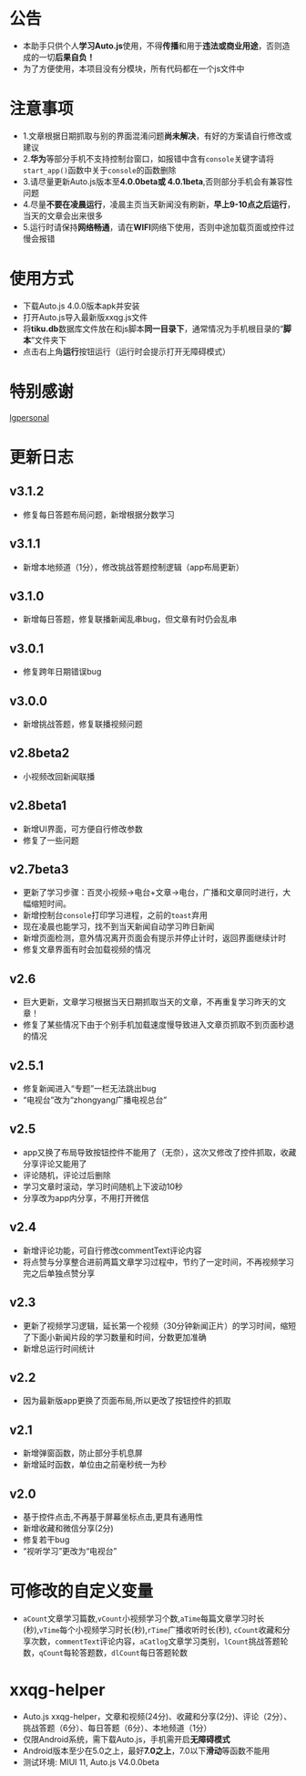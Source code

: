 # 公告
* 本助手只供个人**学习Auto.js**使用，不得**传播**和用于**违法或商业用途**，否则造成的一切**后果自负！**
* 为了方便使用，本项目没有分模块，所有代码都在一个js文件中

# 注意事项
* 1.文章根据日期抓取与别的界面混淆问题**尚未解决**，有好的方案请自行修改或建议
* 2.**华为**等部分手机不支持控制台窗口，如报错中含有`console`关键字请将`start_app()`函数中关于`console`的函数删除
* 3.请尽量更新Auto.js版本至**4.0.0beta或 4.0.1beta**,否则部分手机会有兼容性问题
* 4.尽量**不要在凌晨运行**，凌晨主页当天新闻没有刷新，**早上9-10点之后运行**，当天的文章会出来很多
* 5.运行时请保持**网络畅通**，请在**WIFI**网络下使用，否则中途加载页面或控件过慢会报错

# 使用方式 
* 下载Auto.js 4.0.0版本apk并安装
* 打开Auto.js导入最新版xxqg.js文件
* 将**tiku.db**数据库文件放在和js脚本**同一目录下**，通常情况为手机根目录的“**脚本**”文件夹下
* 点击右上角**运行**按钮运行（运行时会提示打开无障碍模式）

# 特别感谢
[lgpersonal](https://github.com/lgpersonal/LazyStudy)

# 更新日志
## v3.1.2
* 修复每日答题布局问题，新增根据分数学习
## v3.1.1
* 新增本地频道（1分），修改挑战答题控制逻辑（app布局更新）
## v3.1.0
* 新增每日答题，修复联播新闻乱串bug，但文章有时仍会乱串
## v3.0.1
* 修复跨年日期错误bug
## v3.0.0
* 新增挑战答题，修复联播视频问题
## v2.8beta2
* 小视频改回新闻联播
## v2.8beta1
* 新增UI界面，可方便自行修改参数
* 修复了一些问题
## v2.7beta3
* 更新了学习步骤：百灵小视频->电台+文章->电台，广播和文章同时进行，大幅缩短时间。
* 新增控制台`console`打印学习进程，之前的`toast`弃用
* 现在凌晨也能学习，找不到当天新闻自动学习昨日新闻
* 新增页面检测，意外情况离开页面会有提示并停止计时，返回界面继续计时
* 修复文章界面有时会加载视频的情况
## v2.6
* 巨大更新，文章学习根据当天日期抓取当天的文章，不再重复学习昨天的文章！
* 修复了某些情况下由于个别手机加载速度慢导致进入文章页抓取不到页面秒退的情况
## v2.5.1
* 修复新闻进入“专题”一栏无法跳出bug
* “电视台”改为“zhongyang广播电视总台”
## v2.5
* app又换了布局导致按钮控件不能用了（无奈），这次又修改了控件抓取，收藏分享评论又能用了
* 评论随机，评论过后删除
* 学习文章时滚动，学习时间随机上下波动10秒
* 分享改为app内分享，不用打开微信
## v2.4
* 新增评论功能，可自行修改commentText评论内容
* 将点赞与分享整合进前两篇文章学习过程中，节约了一定时间，不再视频学习完之后单独点赞分享
## v2.3
* 更新了视频学习逻辑，延长第一个视频（30分钟新闻正片）的学习时间，缩短了下面小新闻片段的学习数量和时间，分数更加准确
* 新增总运行时间统计
## v2.2
* 因为最新版app更换了页面布局,所以更改了按钮控件的抓取
## v2.1
* 新增弹窗函数，防止部分手机息屏
* 新增延时函数，单位由之前毫秒统一为秒
## v2.0
* 基于控件点击,不再基于屏幕坐标点击,更具有通用性
* 新增收藏和微信分享(2分)
* 修复若干bug
* “视听学习”更改为“电视台”

# 可修改的自定义变量
* `aCount`文章学习篇数,`vCount`小视频学习个数,`aTime`每篇文章学习时长(秒),`vTime`每个小视频学习时长(秒),`rTime`广播收听时长(秒), `cCount`收藏和分享次数，`commentText`评论内容，`aCatlog`文章学习类别，`lCount`挑战答题轮数，`qCount`每轮答题数，`dlCount`每日答题轮数

# xxqg-helper
* Auto.js xxqg-helper，文章和视频(24分)、收藏和分享(2分)、评论（2分）、挑战答题（6分）、每日答题（6分）、本地频道（1分）
* 仅限Android系统，需下载Auto.js，手机需开启**无障碍模式**
* Android版本至少在5.0之上，最好**7.0之上**，7.0以下**滑动**等函数不能用
* 测试环境: MIUI 11, Auto.js V4.0.0beta
